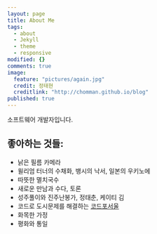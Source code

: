 ```yaml
---
layout: page
title: About Me
tags: 
  - about
  - Jekyll
  - theme
  - responsive
modified: {}
comments: true
image: 
  feature: "pictures/again.jpg"
  credit: 정태현
  creditlink: "http://chomman.github.io/blog"
published: true
---
```


소프트웨어 개발자입니다.

## 좋아하는 것들:

* 낡은 필름 카메라
* 윌리엄 터너의 수채화, 뱅시의 낙서, 일본의 우키노에
* 따뜻한 멸치국수
* 새로운 만남과 수다, 토론
* 성주풀이와 진주난봉가, 정태춘, 케이티 김
* 코드로 도시문제를 해결하는 [코드포서울](http://codeforseoul.org/)
* 화목한 가정
* 평화와 통일